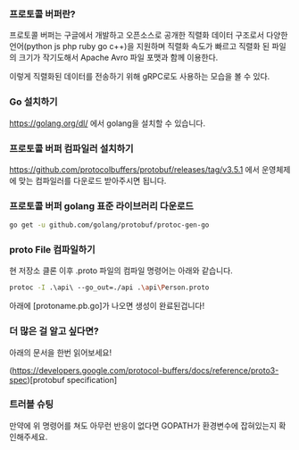 ### 프로토콜 버퍼란?
프로토콜 버퍼는 구글에서 개발하고 오픈소스로 공개한 직렬화 데이터 구조로서 다양한 언어(python js php ruby go c++)을 지원하며 
직렬화 속도가 빠르고 직렬화 된 파일의 크기가 작기도해서 Apache Avro 파일 포맷과 함께 이용한다.

이렇게 직렬화된 데이터를 전송하기 위해 gRPC로도 사용하는 모습을 볼 수 있다.

### Go 설치하기
https://golang.org/dl/ 에서 golang을 설치할 수 있습니다.


### 프로토콜 버퍼 컴파일러 설치하기
https://github.com/protocolbuffers/protobuf/releases/tag/v3.5.1 에서 운영체제에 맞는 컴파일러를 다운로드 받아주시면 됩니다.


### 프로토콜 버퍼 golang 표준 라이브러리 다운로드

```bash
go get -u github.com/golang/protobuf/protoc-gen-go
```

### proto File 컴파일하기

현 저장소 클론 이후 .proto 파일의 컴파일 명령어는 아래와 같습니다.

```bash
protoc -I .\api\ --go_out=./api .\api\Person.proto
```

아래에 [protoname.pb.go]가 나오면 생성이 완료된겁니다!

### 더 많은 걸 알고 싶다면?
아래의 문서을 한번 읽어보세요!

(https://developers.google.com/protocol-buffers/docs/reference/proto3-spec)[protobuf specification]


### 트러블 슈팅
만약에 위 명령어를 쳐도 아무런 반응이 없다면 GOPATH가 환경변수에 잡혀있는지 확인해주세요.
